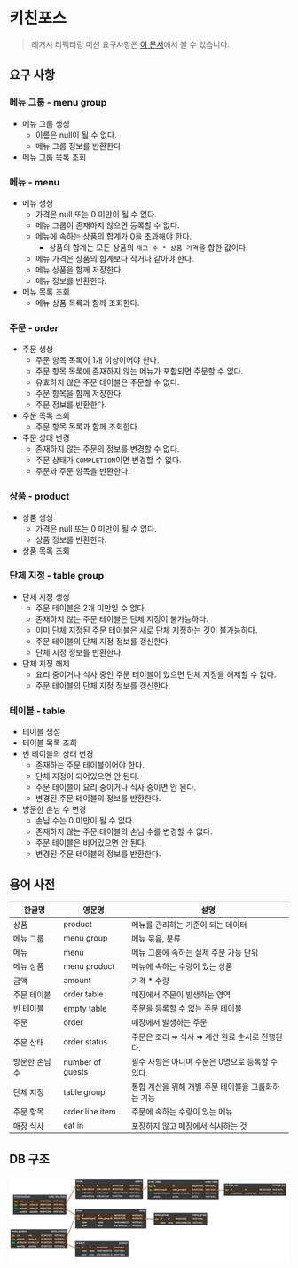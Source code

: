 # 키친포스

> 레거시 리팩터링 미션 요구사항은 [이 문서](./docs/mission_requirements.md)에서 볼 수 있습니다.

## 요구 사항

### 메뉴 그룹 - menu group

- 메뉴 그룹 생성
    - 이름은 null이 될 수 없다.
    - 메뉴 그룹 정보를 반환한다.
- 메뉴 그룹 목록 조회

### 메뉴 - menu

- 메뉴 생성
    - 가격은 null 또는 0 미만이 될 수 없다.
    - 메뉴 그룹이 존재하지 않으면 등록할 수 없다.
    - 메뉴에 속하는 상품의 합계가 0을 초과해야 한다.
        - 상품의 합계는 모든 상품의 `재고 수 * 상품 가격`을 합한 값이다.
    - 메뉴 가격은 상품의 합계보다 작거나 같아야 한다.
    - 메뉴 상품을 함께 저장한다.
    - 메뉴 정보를 반환한다.
- 메뉴 목록 조회
    - 메뉴 상품 목록과 함께 조회한다.

### 주문 - order

- 주문 생성
    - 주문 항목 목록이 1개 이상이어야 한다.
    - 주문 항목 목록에 존재하지 않는 메뉴가 포함되면 주문할 수 없다.
    - 유효하지 않은 주문 테이블은 주문할 수 없다.
    - 주문 항목을 함께 저장한다.
    - 주문 정보를 반환한다.
- 주문 목록 조회
    - 주문 항목 목록과 함께 조회한다.
- 주문 상태 변경
    - 존재하지 않는 주문의 정보를 변경할 수 없다.
    - 주문 상태가 `COMPLETION`이면 변경할 수 없다.
    - 주문과 주문 항목을 반환한다.

### 상품 - product

- 상품 생성
    - 가격은 null 또는 0 미만이 될 수 없다.
    - 상품 정보를 반환한다.
- 상품 목록 조회

### 단체 지정 - table group

- 단체 지정 생성
    - 주문 테이블은 2개 미만일 수 없다.
    - 존재하지 않는 주문 테이블은 단체 지정이 불가능하다.
    - 이미 단체 지정된 주문 테이블은 새로 단체 지정하는 것이 불가능하다.
    - 주문 테이블의 단체 지정 정보를 갱신한다.
    - 단체 지정 정보를 반환한다.
- 단체 지정 해제
    - 요리 중이거나 식사 중인 주문 테이블이 있으면 단체 지정을 해제할 수 없다.
    - 주문 테이블의 단체 지정 정보를 갱신한다.

### 테이블 - table

- 테이블 생성
- 테이블 목록 조회
- 빈 테이블의 상태 변경
    - 존재하는 주문 테이블이어야 한다.
    - 단체 지정이 되어있으면 안 된다.
    - 주문 테이블이 요리 중이거나 식사 중이면 안 된다.
    - 변경된 주문 테이블의 정보를 반환한다.
- 방문한 손님 수 변경
    - 손님 수는 0 미만이 될 수 없다.
    - 존재하지 않는 주문 테이블의 손님 수를 변경할 수 없다.
    - 주문 테이블은 비어있으면 안 된다.
    - 변경된 주문 테이블의 정보를 반환한다.

## 용어 사전

| 한글명 | 영문명 | 설명 |
| --- | --- | --- |
| 상품 | product | 메뉴를 관리하는 기준이 되는 데이터 |
| 메뉴 그룹 | menu group | 메뉴 묶음, 분류 |
| 메뉴 | menu | 메뉴 그룹에 속하는 실제 주문 가능 단위 |
| 메뉴 상품 | menu product | 메뉴에 속하는 수량이 있는 상품 |
| 금액 | amount | 가격 * 수량 |
| 주문 테이블 | order table | 매장에서 주문이 발생하는 영역 |
| 빈 테이블 | empty table | 주문을 등록할 수 없는 주문 테이블 |
| 주문 | order | 매장에서 발생하는 주문 |
| 주문 상태 | order status | 주문은 조리 ➜ 식사 ➜ 계산 완료 순서로 진행된다. |
| 방문한 손님 수 | number of guests | 필수 사항은 아니며 주문은 0명으로 등록할 수 있다. |
| 단체 지정 | table group | 통합 계산을 위해 개별 주문 테이블을 그룹화하는 기능 |
| 주문 항목 | order line item | 주문에 속하는 수량이 있는 메뉴 |
| 매장 식사 | eat in | 포장하지 않고 매장에서 식사하는 것 |

## DB 구조

![DB 구조](./docs/DB구조.png)
